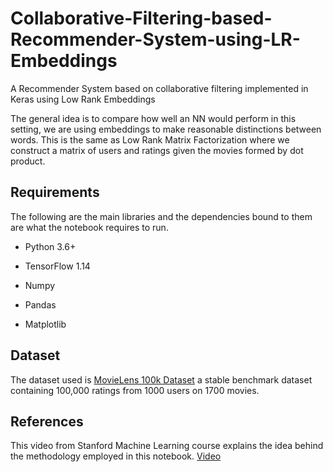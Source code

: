 # Collaborative-Filtering-based-Recommender-System-using-LR-Embeddings

A Recommender System based on collaborative filtering implemented in Keras using Low Rank Embeddings

The general idea is to compare how well an NN would perform in this setting, we are using embeddings to make reasonable distinctions between words. This is the same as Low Rank Matrix Factorization where we construct a matrix of users and ratings given the movies formed by dot product.

## Requirements

The following are the main libraries and the dependencies bound to them are what the notebook requires to run.

- Python 3.6+

- TensorFlow 1.14

- Numpy

- Pandas
  
- Matplotlib

## Dataset

The dataset used is [MovieLens 100k Dataset](https://grouplens.org/datasets/movielens/100k/) a stable benchmark dataset containing 100,000 ratings from 1000 users on 1700 movies.

## References

This video from Stanford Machine Learning course explains the idea behind the methodology employed in this notebook. [Video](https://www.coursera.org/lecture/machine-learning/vectorization-low-rank-matrix-factorization-CEXN0)

